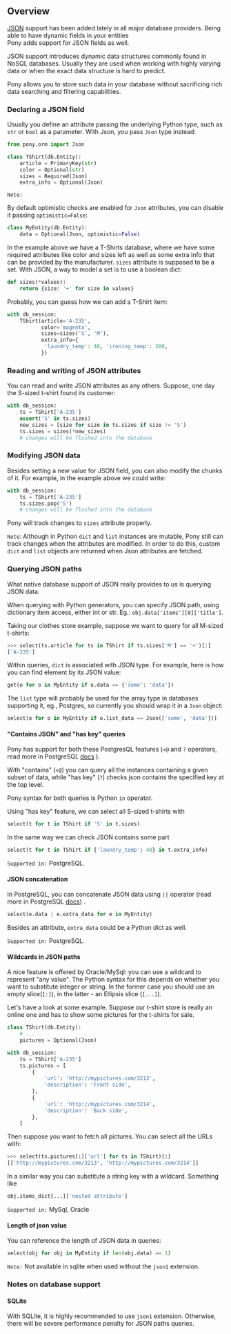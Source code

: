 ## Overview

[JSON](https://en.wikipedia.org/wiki/JSON) support has been added lately in all major database providers.
Being able to have dynamic fields in your entities  
Pony adds support for JSON fields as well.

JSON support introduces dynamic data structures commonly found in NoSQL databases.
Usually they are used when working with highly varying data or
when the exact data structure is hard to predict.

Pony allows you to store
such data in your database without sacrificing rich data searching and
filtering capabilities.

### Declaring a JSON field

Usually you define an attribute passing the underlying Python type, such as `str` or `bool`
as a parameter. With Json, you pass `Json` type instead:

```python
from pony.orm import Json

class TShirt(db.Entity):
    article = PrimaryKey(str)
    color = Optional(str)
    sizes = Required(Json)
    extra_info = Optional(Json)

```

`Note:`

By default optimistic checks are enabled for `Json` attributes,
you can disable it passing `optimistic=False`:

```python
class MyEntity(db.Entity):
    data = Optional(Json, optimistic=False)
```

In the example above we have a T-Shirts database, where we have some required attributes
like color and sizes left as well as some extra info that can be provided by the manufacturer.
`sizes` attribute is supposed to be a set. With JSON, a way to model a set is to use a
boolean dict:

```python
def sizes(*values):
    return {size: '+' for size in values}
``` 

Probably, you can guess how we can add a T-Shirt item:
```python
with db_session:
    TShirt(article='A-235',
           color='magenta',
           sizes=sizes('S', 'M'),
           extra_info={
            'laundry_temp': 40, 'ironing_temp': 200,
           })
```

### Reading and writing of JSON attributes

You can read and write JSON attributes as any others. Suppose, one day the S-sized t-shirt
found its customer:

```python
with db_session:
    ts = TShirt['A-235']
    assert('S' in ts.sizes)
    new_sizes = [size for size in ts.sizes if size != 'S')
    ts.sizes = sizes(*new_sizes)
    # changes will be flushed into the database
```

### Modifying JSON data

Besides setting a new value for JSON field, you can also modify the chunks of it.
For example, in the example above we could write:

```python
with db_session:
    ts = TShirt['A-235']
    ts.sizes.pop('S')
    # changes will be flushed into the database
```
Pony will track changes to `sizes` attribute properly.

`Note`: Although in Python `dict` and `list` instances are mutable,
Pony still can track changes when the attributes are modified.
In order to do this, custom `dict` and `list` objects are returned
when Json attributes are fetched.

### Querying JSON paths

What native database support of JSON really provides to us is querying JSON data.

When querying with Python generators, you can specify JSON path,
using dictionary item access, either int or str.
Eg.: `obj.data['items'][0]['title']`.

Taking our clothes store example, suppose we want to query for all M-sized t-shirts:

```python
>>> select(ts.article for ts in TShirt if ts.sizes['M'] == '+')[:]
['A-235']
```

Within queries, `dict` is associated with JSON type. For example, here is how you can find element
by its JSON value:
```python
get(o for o in MyEntity if o.data == {'some': 'data'})
```
The `list` type will probably be used for the array type in databases supporting it, eg., Postgres,
so currently you should wrap it in a `Json` object:

```python
select(o for o in MyEntity if o.list_data == Json(['some', 'data']))
```

#### "Contains JSON" and "has key" queries 

Pony has support for both these PostgresQL features
(`<@` and `?` operators, read more in PostgreSQL [docs](http://www.postgresql.org/docs/9.5/static/functions-json.html#FUNCTIONS-JSONB-OP-TABLE)
).

 With "contains" (`<@`) you can query all the instances containing a given subset of data,
 while "has key" (`?`) checks json contains the specified key at the top level.
 
Pony syntax for both queries is Python `in` operator.

Using "has key" feature, we can select all S-sized t-shirts with
```python
select(t for t in TShirt if 'S' in t.sizes)
```

In the same way we can check JSON contains some part

```python
select(t for t in TShirt if {'laundry_temp': 40} in t.extra_info)
```

`Supported in:` PostgreSQL.

#### JSON concatenation

In PostgreSQL, you can concatenate JSON data using `||` operator
(read more in PostgreSQL [docs](http://www.postgresql.org/docs/9.5/static/functions-json.html#FUNCTIONS-JSONB-OP-TABLE))
.

```python
select(e.data | e.extra_data for e in MyEntity)
```
Besides an attribute, `extra_data` could be a Python dict as well.

`Supported in:` PostgreSQL. 


#### Wildcards in JSON paths

A nice feature is offered by Oracle/MySql: you can use a wildcard to represent "any value".
The Python syntax for this depends on whether you want to substitute integer or string.
In the former case you should use an empty slice(`[:]`), in the latter - an Ellipsis slice
(`[...]`).

Let's have a look at some example. Suppose our t-shirt store is really an online one
and has to show some pictures for the t-shirts for sale.

```python
class TShirt(db.Entity):
    # ...
    pictures = Optional(Json)

with db_session:
    ts = TShirt['A-235']
    ts.pictures = [
        {
            'url': 'http://mypictures.com/3213',
            'description': 'Front side',
        },
        {
            'url': 'http://mypictures.com/3214',
            'description': 'Back side',
        },
    ]
```

Then suppose you want to fetch all pictures. You can select all the URLs with:
```python
>>> select(ts.pictures[:]['url'] for ts in TShirt)[:]
[['http://mypictures.com/3213', 'http://mypictures.com/3214']]
```

In a similar way you can substitute a string key with a wildcard. Something like
```python
obj.items_dict[...]['nested attribute']
```



`Supported in:` MySql, Oracle

#### Length of json value

You can reference the length of JSON data in queries:

```python
select(obj for obj in MyEntity if len(obj.data) == 1)
```

`Note:` Not available in sqlite when used without the `json1` extension.

### Notes on database support

#### SQLite

With SQLite, it is highly recommended to use `json1` extension. Otherwise, there
will be severe performance penalty for JSON paths queries. 